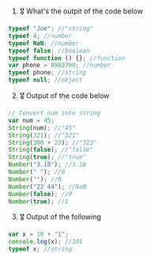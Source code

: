 1. 🎖 What's the outpit of the code below
```js
typeof "Joe"; //"string"
typeof 4; //number
typeof NaN; //number 
typeof false; //boolean
typeof function () {}; //function
var phone = 8983700; //number 
typeof phone; //string
typeof null; //object 
```

2. 🎖 Output of the code below
```js
// Convert num into string
var num = 45; 
String(num); //"45"
String(321); //"321"
String(300 + 23); //"323"
String(false); //"false"
String(true); //"true"
Number("3.18"); //3.18
Number(" "); //0
Number(""); //0
Number("22 44"); //NaN 
Number(false); //0
Number(true); //1
```

3. 🎖 Output of the following

```js
var x = 10 + "1";
console.log(x); //101
typeof x; //string
```